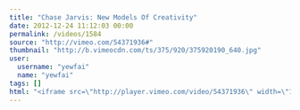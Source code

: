 ```yaml
---
title: "Chase Jarvis: New Models Of Creativity"
date: 2012-12-24 11:12:03 00:00
permalink: /videos/1584
source: "http://vimeo.com/54371936#"
thumbnail: "http://b.vimeocdn.com/ts/375/920/375920190_640.jpg"
user:
  username: "yewfai"
  name: "yewfai"
tags: []
html: "<iframe src=\"http://player.vimeo.com/video/54371936\" width=\"1280\" height=\"720\" frameborder=\"0\" webkitAllowFullScreen mozallowfullscreen allowFullScreen></iframe>"
---
```


